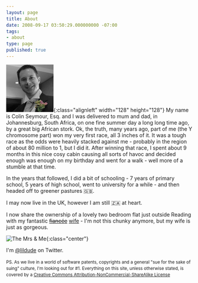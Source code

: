 ```yaml
---
layout: page
title: About
date: 2008-09-17 03:50:29.000000000 -07:00
tags:
- about
type: page
published: true
---
```


![Colin Seymour](/assets/photo.jpg){:class="alignleft" width="128" height="128"} My name is Colin Seymour, Esq. and I was delivered to mum and dad, in Johannesburg, South Africa, on one fine summer day a long long time ago, by a great big African stork. Ok, the truth, many years ago, part of me (the Y chromosome part) won my very first race, all 3 inches of it.  It was a tough race as the odds were heavily stacked against me - probably in the region of about 80 million to 1, but I did it.  After winning that race, I spent about 9 months in this nice cosy cabin causing all sorts of havoc and decided enough was enough on my birthday and went for a walk - well more of a stumble at that time.

In the years that followed, I did a bit of schooling - 7 years of primary school, 5 years of high school, went to university for a while - and then headed off to greener pastures 🇬🇧.

I may now live in the UK, however I am still 🇿🇦 at heart.

I now share the ownership of a lovely two bedroom flat just outside Reading with my fantastic <del datetime="2008-07-04T14:00:00+01:00"><a href="/we-got-engaged">fiancée</a></del> <a href="/our-wedding-the-big-day">wife</a> - I'm not this chunky anymore, but my wife is just as gorgeous.

![The Mrs & Me](//colinseymour.smugmug.com/photos/274240894_PWUna-S.jpg){:class="center"}

I'm [@lildude](https://twitter.com/lildude) on Twitter.

<small>PS. As we live in a world of software patents, copyrights and a general "sue for the sake of suing" culture, I'm looking out for #1.  Everything on this site, unless otherwise stated, is covered by a [Creative Commons Attribution-NonCommercial-ShareAlike License](http://creativecommons.org/licenses/by-nc-sa/2.0/)</small>
